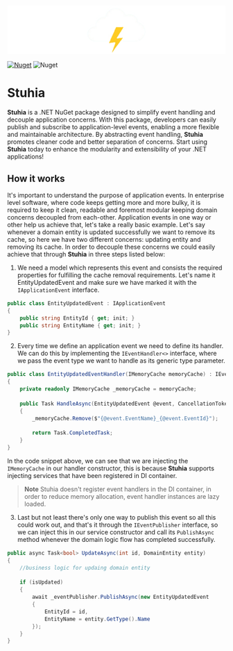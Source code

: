 ![RESTFulSense](https://raw.githubusercontent.com/fatlummaliqi/Stuhia/main/assets/images/storm.png)

[![Nuget](https://img.shields.io/nuget/v/Stuhia?logo=nuget&style=default)](https://www.nuget.org/packages/Stuhia)
![Nuget](https://img.shields.io/nuget/dt/Stuhia?color=blue&label=Downloads)

# Stuhia

**Stuhia** is a .NET NuGet package designed to simplify event handling and decouple application concerns. With this package, developers can easily publish and subscribe to application-level events, enabling a more flexible and maintainable architecture. By abstracting event handling, **Stuhia** promotes cleaner code and better separation of concerns. Start using **Stuhia** today to enhance the modularity and extensibility of your .NET applications!

## How it works

It's important to understand the purpose of application events. In enterprise level software, where code keeps getting more and more bulky, it is required to keep it clean, readable and foremost modular keeping domain concerns decoupled from each-other. Application events in one way or other help us achieve that, let's take a really basic example. Let's say whenever a domain entity is updated successfully we want to remove its cache, so here we have two different concerns: updating entity and removing its cache. In order to decouple these concerns we could easily achieve that through **Stuhia** in three steps listed below:

1. We need a model which represents this event and consists the required properties for fulfilling the cache removal requirements. Let's name it EntityUpdatedEvent and make sure we have marked it with the `IApplicationEvent` interface.

````csharp
public class EntityUpdatedEvent : IApplicationEvent 
{
	public string EntityId { get; init; }
	public string EntityName { get; init; }
}
````

2. Every time we define an application event we need to define its handler. We can do this by implementing the `IEventHandler<>` interface, where we pass the event type we want to handle as its generic type parameter.

````csharp
public class EntityUpdatedEventHandler(IMemoryCache memoryCache) : IEventHandler<EntityUpdatedEvent>
{
	private readonly IMemoryCache _memoryCache = memoryCache;

	public Task HandleAsync(EntityUpdatedEvent @event, CancellationToken cancellationToken)
	{
		_memoryCache.Remove($"{@event.EventName}_{@event.EventId}");
		
		return Task.CompletedTask;
	}
}
````
In the code snippet above, we can see that we are injecting the `IMemoryCache` in our handler constructor, this is because **Stuhia** supports injecting services that have been registered in DI container. 

> **Note** Stuhia doesn't register event handlers in the DI container, in order to reduce memory allocation, event handler instances are lazy loaded.

3. Last but not least there's only one way to publish this event so all this could work out, and that's it through the `IEventPublisher` interface, so we can inject this in our service constructor and call its `PublishAsync` method whenever the domain logic flow has completed successfully.

````csharp
public async Task<bool> UpdateAsync(int id, DomainEntity entity)
{
	//business logic for updaing domain entity
	
    if (isUpdated) 
    {
	    await _eventPublisher.PublishAsync(new EntityUpdatedEvent
	    {
		    EntityId = id,
		    EntityName = entity.GetType().Name
	    });
    }
}
````